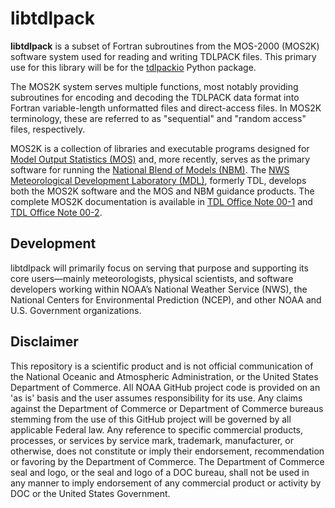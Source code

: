# libtdlpack

**libtdlpack** is a subset of Fortran subroutines from the MOS-2000 (MOS2K) software system used for reading and writing TDLPACK files.  This primary use for this library will be for the [tdlpackio](https://github.com/NOAA-MDL/tdlpackio) Python package.

The MOS2K system serves multiple functions, most notably providing subroutines for encoding and decoding the TDLPACK data format into Fortran variable-length unformatted files and direct-access files. In MOS2K terminology, these are referred to as "sequential" and "random access" files, respectively.

MOS2K is a collection of libraries and executable programs designed for [Model Output Statistics (MOS)](https://vlab.noaa.gov/web/mdl/mos) and, more recently, serves as the primary software for running the [National Blend of Models (NBM)](https://vlab.noaa.gov/web/mdl/nbm). The [NWS Meteorological Development Laboratory (MDL)](https://vlab.noaa.gov/web/mdl), formerly TDL, develops both the MOS2K software and the MOS and NBM guidance products. The complete MOS2K documentation is available in [TDL Office Note 00-1](https://www.weather.gov/media/mdl/TDL_OfficeNote00-1.pdf) and [TDL Office Note 00-2](https://www.weather.gov/media/mdl/OfficeNote2000-02.pdf).

## Development

libtdlpack will primarily focus on serving that purpose and supporting its core users—mainly meteorologists, physical scientists, and software developers working within NOAA’s National Weather Service (NWS), the National Centers for Environmental Prediction (NCEP), and other NOAA and U.S. Government organizations.

## Disclaimer

This repository is a scientific product and is not official communication of the National Oceanic and Atmospheric Administration, or the United States Department of Commerce. All NOAA GitHub project code is provided on an 'as is' basis and the user assumes responsibility for its use. Any claims against the Department of Commerce or Department of Commerce bureaus stemming from the use of this GitHub project will be governed by all applicable Federal law. Any reference to specific commercial products, processes, or services by service mark, trademark, manufacturer, or otherwise, does not constitute or imply their endorsement, recommendation or favoring by the Department of Commerce. The Department of Commerce seal and logo, or the seal and logo of a DOC bureau, shall not be used in any manner to imply endorsement of any commercial product or activity by DOC or the United States Government.
